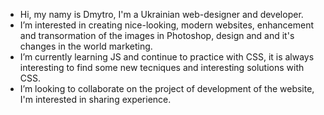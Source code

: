 - Hi, my namу is Dmytro, I'm a Ukrainian web-designer and developer.
- I’m interested in creating nice-looking, modern websites, enhancement and transormation of the images in Photoshop, design and and it's changes in the world marketing.
- I’m currently learning JS and continue to practice with CSS, it is always interesting to find some new tecniques and interesting solutions with CSS.
- I’m looking to collaborate on the project of development of the website, I'm interested in sharing experience.


<!---
web-simple/web-simple is a ✨ special ✨ repository because its `README.md` (this file) appears on your GitHub profile.
You can click the Preview link to take a look at your changes.
--->
